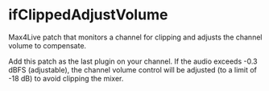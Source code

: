 # ifClippedAdjustVolume #

Max4Live patch that monitors a channel for clipping and adjusts the channel volume to compensate.

Add this patch as the last plugin on your channel. If the audio exceeds -0.3 dBFS (adjustable), the channel volume control will be adjusted (to a limit of -18 dB) to avoid clipping the mixer.
